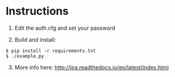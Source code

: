 Instructions
======
1) Edit the auth.cfg and set your password 

2) Build and install:
```
$ pip install -r requirements.txt
$ ./example.py
```

3) More info here: http://jira.readthedocs.io/en/latest/index.html
